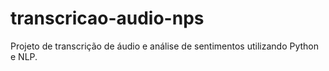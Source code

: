 # transcricao-audio-nps
Projeto de transcrição de áudio e análise de sentimentos utilizando Python e NLP.
